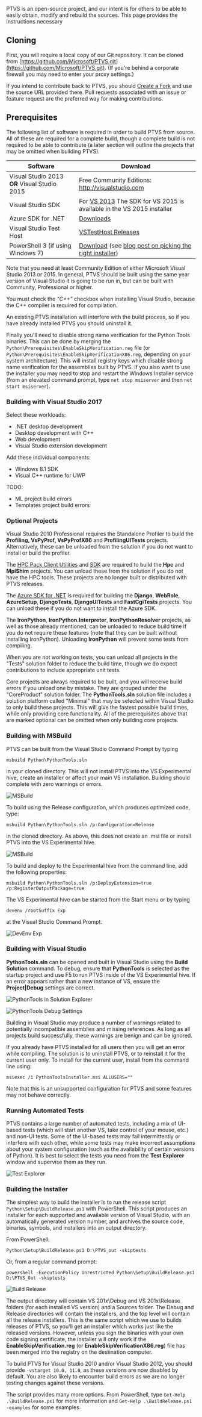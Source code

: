 PTVS is an open-source project, and our intent is for others to be able to easily obtain, modify and rebuild the sources. This page provides the instructions necessary 

## Cloning

First, you will require a local copy of our Git repository. It can be cloned from [https://github.com/Microsoft/PTVS.git](https://github.com/Microsoft/PTVS.git). (If you're behind a corporate firewall you may need to enter your proxy settings.)

If you intend to contribute back to PTVS, you should [Create a Fork](https://github.com/Microsoft/PTVS#fork-destination-box) and use the source URL provided there. Pull requests associated with an issue or feature request are the preferred way for making contributions.

## Prerequisites

The following list of software is required in order to build PTVS from source. All of these are required for a complete build, though a complete build is not required to be able to contribute (a later section will outline the projects that may be omitted when building PTVS).

**Software** | **Download**
----- | -----
Visual Studio 2013 **OR** Visual Studio 2015 | Free Community Editions: http://visualstudio.com
Visual Studio SDK | For [VS 2013](https://www.microsoft.com/en-us/download/details.aspx?id=40758) The SDK for VS 2015 is available in the VS 2015 installer
Azure SDK for .NET | [Downloads](http://azure.microsoft.com/en-us/downloads/archive-net-downloads/)
Visual Studio Test Host | [VSTestHost Releases](https://github.com/Microsoft/VisualStudio-TestHost/releases)
PowerShell 3 (if using Windows 7) | [Download](http://www.microsoft.com/en-us/download/details.aspx?id=34595)  (see [blog post on picking the right installer](http://blogs.technet.com/b/heyscriptingguy/archive/2013/06/02/weekend-scripter-install-powershell-3-0-on-windows-7.aspx))

Note that you need at least Community Edition of either Microsoft Visual Studio 2013 or 2015. In general, PTVS should be built using the same year version of Visual Studio it is going to be run in, but can be built with Community, Professional or higher. 

You must check the *"C++"* checkbox when installing Visual Studio, because the C++ compiler is required for compilation.

An existing PTVS installation will interfere with the build process, so if you have already installed PTVS you should uninstall it.

Finally you'll need to disable strong name verification for the Python Tools binaries. This can be done by merging the `Python\Prerequisites\EnableSkipVerification.reg` file (or `Python\Prerequisites\EnableSkipVerificationX86.reg`, depending on your system architecture). This will install registry keys which disable strong name verification for the assemblies built by PTVS.  If you also want to use the installer you may need to stop and restart the Windows Installer service (from an elevated command prompt, type `net stop msiserver` and then `net start msiserver`).

### Building with Visual Studio 2017

Select these workloads:

- .NET desktop development
- Desktop development with C++
- Web development
- Visual Studio extension development

Add these individual components:

- Windows 8.1 SDK
- Visual C++ runtime for UWP

TODO:

- ML project build errors
- Templates project build errors

### Optional Projects

Visual Studio 2010 Professional requires the Standalone Profiler to build the **Profiling, VsPyProf, VsPyProfX86** and **ProfilingUITests** projects. Alternatively, these can be unloaded from the solution if you do not want to install or build the profiler.

The [HPC Pack Client Utilities](http://www.microsoft.com/en-us/download/details.aspx?id=17017) and [SDK](http://www.microsoft.com/en-us/download/details.aspx?id=12218) are required to build the **Hpc** and **MpiShim** projects. You can unload these from the solution if you do not have the HPC tools. These projects are no longer built or distributed with PTVS releases.

The [Azure SDK for .NET](http://azure.microsoft.com/en-us/downloads/archive-net-downloads/) is required for building the **Django**, **WebRole**, **AzureSetup**,  **DjangoTests**, **DjangoUITests** and **FastCgiTests** projects. You can unload these if you do not want to install the Azure SDK.

The **IronPython**, **IronPython.Interpreter**, **IronPythonResolver** projects, as well as those already mentioned, can be unloaded to reduce build time if you do not require these features (note that they can be built without installing IronPython). Unloading **IronPython** will prevent some tests from compiling.

When you are not working on tests, you can unload all projects in the "Tests" solution folder to reduce the build time, though we do expect contributions to include appropriate unit tests.

Core projects are always required to be built, and you will receive build errors if you unload one by mistake. They are grouped under the "CoreProduct" solution folder. The **PythonTools.sln** solution file includes a solution platform called "Minimal" that may be selected within Visual Studio to only build these projects. This will give the fastest possible build times, while only providing core functionality. All of the prerequisites above that are marked optional can be omitted when only building core projects.

### Building with MSBuild

PTVS can be built from the Visual Studio Command Prompt by typing

```
msbuild Python\PythonTools.sln
```

in your cloned directory. This will not install PTVS into the VS Experimental hive, create an installer or affect your main VS installation. Building should complete with zero warnings or errors.

![MSBuild](Images/MSBuild1.png)

To build using the Release configuration, which produces optimized code, type:

```
msbuild Python\PythonTools.sln /p:Configuration=Release
```

in the cloned directory. As above, this does not create an .msi file or install PTVS into the VS Experimental hive.

![MSBuild](Images/MSBuild2.png)

To build and deploy to the Experimental hive from the command line, add the following properties:

```
msbuild Python\PythonTools.sln /p:DeployExtension=true /p:RegisterOutputPackage=true
```

The VS Experimental hive can be started from the Start menu or by typing

```
devenv /rootSuffix Exp
```

at the Visual Studio Command Prompt.

![DevEnv Exp](Images/RunExperimentalHive.png)

### Building with Visual Studio

**PythonTools.sln** can be opened and built in Visual Studio using the **Build Solution** command. To debug, ensure that **PythonTools** is selected as the startup project and use F5 to run PTVS inside of the VS Experimental hive. If an error appears rather than a new instance of VS, ensure the **Project|Debug** settings are correct.

![PythonTools in Solution Explorer](Images/SolutionExplorerPythonTools.png)

![PythonTools Debug Settings](Images/DebugSettingsPythonTools.png)

Building in Visual Studio may produce a number of warnings related to potentially incompatible assemblies and missing references. As long as all projects build successfully, these warnings are benign and can be ignored.

If you already have PTVS installed for all users then you will get an error while compiling. The solution is to uninstall PTVS, or to reinstall it for the current user only. To install for the current user, install from the command line using:

```
msiexec /i PythonToolsInstaller.msi ALLUSERS=""
```

Note that this is an unsupported configuration for PTVS and some features may not behave correctly.

### Running Automated Tests

PTVS contains a large number of automated tests, including a mix of UI-based tests (which will start another VS, take control of your mouse, etc.) and non-UI tests. Some of the UI-based tests may fail intermittently or interfere with each other, while some tests may make incorrect assumptions about your system configuration (such as the availability of certain versions of Python). It is best to select the tests you need from the **Test Explorer** window and supervise them as they run.

![Test Explorer](Images/TestExplorer.png)

### Building the Installer

The simplest way to build the installer is to run the release script `Python\Setup\BuildRelease.ps1` with PowerShell. This script produces an installer for each supported and available version of Visual Studio, with an automatically generated version number, and archives the source code, binaries, symbols, and installers into an output directory.

From PowerShell:

```
Python\Setup\BuildRelease.ps1 D:\PTVS_out -skiptests
```

Or, from a regular command prompt:

```
powershell -ExecutionPolicy Unrestricted Python\Setup\BuildRelease.ps1 D:\PTVS_Out -skiptests
```

![Build Release](Images/BuildRelease.png)

The output directory will contain VS 201x\Debug and VS 201x\Release folders (for each installed VS version) and a Sources folder. The Debug and Release directories will contain the installers, and the top level will contain all the release installers. This is the same script which we use to builds releases of PTVS, so you'll get an installer which works just like the released versions. However, unless you sign the binaries with your own code signing certificate, the installer will only work if the **EnableSkipVerification.reg** (or **EnableSkipVerificationX86.reg**) file has been merged into the registry on the destination computer.

To build PTVS for Visual Studio 2010 and/or Visual Studio 2012, you should provide `-vstarget 10.0, 11.0`, as these versions are now disabled by default. You are also likely to encounter build errors as we are no longer testing changes against these versions.

The script provides many more options. From PowerShell, type `Get-Help .\BuildRelease.ps1` for more information and `Get-Help .\BuildRelease.ps1 -examples` for some examples.